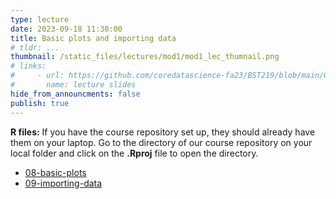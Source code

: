 ```yaml
---
type: lecture
date: 2023-09-18 11:30:00
title: Basic plots and importing data
# tldr: ...
thumbnail: /static_files/lectures/mod1/mod1_lec_thumnail.png
# links:
#     - url: https://github.com/coredatascience-fa23/BST219/blob/main/00_course_introduction/Lecture_01.pdf
#       name: lecture slides
hide_from_announcments: false
publish: true
---
```

**R files:**
If you have the course repository set up, they should already have them on your laptop. 
Go to the directory of our course repository on your local folder and click on the  **.Rproj** file to open the directory. 
- [08-basic-plots](https://github.com/coredatascience-fa23/BST219/blob/main/01_R-basics/08-basic-plots.Rmd)
- [09-importing-data](https://github.com/coredatascience-fa23/BST219/blob/main/01_R-basics/09-importing-data.Rmd)
